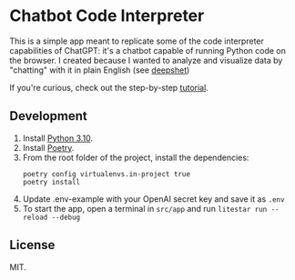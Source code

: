 # Chatbot Code Interpreter

This is a simple app meant to replicate some of the code interpreter capabilities of ChatGPT: it's a chatbot capable of running Python code on the browser. I created because I wanted to analyze and visualize data by "chatting" with it in plain English (see [deepshet](https://deepsheet.dylancastillo.co/))
 
If you're curious, check out the step-by-step [tutorial](https://dylancastillo.co/code-interpreter-chatbot-pyodide-langchain-openai/).

## Development

1. Install [Python 3.10](https://www.python.org/downloads/).
2. Install [Poetry](https://python-poetry.org/docs/#installation).
4. From the root folder of the project, install the dependencies:
   ```
   poetry config virtualenvs.in-project true
   poetry install
   ```
5. Update .env-example with your OpenAI secret key and save it as `.env`
6. To start the app, open a terminal in `src/app` and run `litestar run --reload --debug`

## License
MIT.
